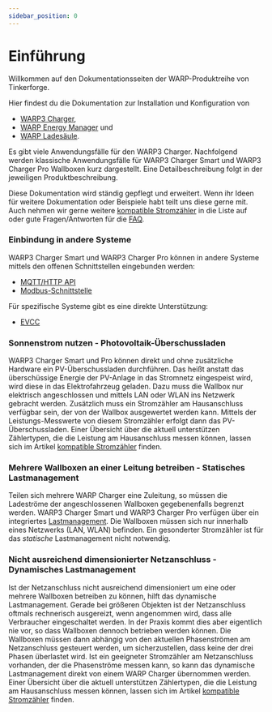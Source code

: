 ```yaml
---
sidebar_position: 0
---
```


# Einführung

Willkommen auf den Dokumentationsseiten der WARP-Produktreihe von
Tinkerforge.

Hier findest du die Dokumentation zur Installation und Konfiguration von
* [WARP3 Charger](/warp_charger/introduction.md),
* [WARP Energy Manager](/warp_energy_manager/introduction.md) und
* [WARP Ladesäule](/warp_ladesäule/introduction.md).

Es gibt viele Anwendungsfälle für den WARP3 Charger. Nachfolgend werden
klassische Anwendungsfälle für WARP3 Charger Smart und WARP3 Charger Pro
Wallboxen kurz dargestellt.
Eine Detailbeschreibung folgt in der jeweiligen Produktbeschreibung.

Diese Dokumentation wird ständig gepflegt und erweitert. Wenn ihr Ideen für
weitere Dokumentation oder Beispiele habt teilt uns diese gerne mit. Auch
nehmen wir gerne weitere [kompatible Stromzähler](/compatible_devices/meters.md)
in die Liste auf oder gute Fragen/Antworten für die [FAQ](/faq.md).

### Einbindung in andere Systeme

WARP3 Charger Smart und WARP3 Charger Pro können in andere Systeme
mittels den offenen Schnittstellen eingebunden werden:
* [MQTT/HTTP API](/interfaces/mqtt_http/getting_started.md)
* [Modbus-Schnittstelle](/interfaces/modbus/configuration.md)

Für spezifische Systeme gibt es eine direkte Unterstützung:
<!--- Comment me in when documented properly
* [Heimautomatisierungs-Lösungen](/smart_home/warp_automation.md)
-->
* [EVCC](/smart_home/evcc.md)

### Sonnenstrom nutzen - Photovoltaik-Überschussladen

WARP3 Charger Smart und Pro
können direkt und ohne zusätzliche Hardware ein PV-Überschussladen
durchführen. Das heißt anstatt das überschüssige Energie der PV-Anlage
in das Stromnetz eingespeist wird, wird diese in das Elektrofahrzeug
geladen. Dazu muss die Wallbox nur elektrisch angeschlossen und mittels
LAN oder WLAN ins Netzwerk gebracht werden. Zusätzlich muss ein
Stromzähler am Hausanschluss verfügbar sein, der von der Wallbox
ausgewertet werden kann. Mittels der Leistungs-Messwerte von diesem
Stromzähler erfolgt dann das PV-Überschussladen. Einer Übersicht über
die aktuell unterstützen Zählertypen, die die Leistung am Hausanschluss
messen können, lassen sich im Artikel
[kompatible Stromzähler](/compatible_devices/meters.md) finden.

### Mehrere Wallboxen an einer Leitung betreiben - Statisches Lastmanagement

Teilen sich mehrere WARP Charger eine Zuleitung, so müssen die
Ladeströme der angeschlossenen Wallboxen gegebenenfalls begrenzt werden.
WARP3 Charger Smart und WARP3 Charger Pro verfügen über ein integriertes
[Lastmanagement](warp_charger/chargemanagement.md).
Die Wallboxen müssen sich nur innerhalb eines
Netzwerks (LAN, WLAN) befinden. Ein gesonderter Stromzähler ist für das
*statische* Lastmanagement nicht notwendig.

### Nicht ausreichend dimensionierter Netzanschluss - Dynamisches Lastmanagement

Ist der Netzanschluss nicht ausreichend dimensioniert um eine oder
mehrere Wallboxen betreiben zu können, hilft das dynamische Lastmanagement.
Gerade bei größeren Objekten ist der Netzanschluss oftmals rechnerisch ausgereizt,
wenn angenommen wird, dass alle Verbraucher eingeschaltet werden.
In der Praxis kommt dies aber eigentlich nie vor, so dass Wallboxen
dennoch betrieben werden können. Die Wallboxen müssen dann abhängig von
den aktuellen Phasenströmen am Netzanschluss gesteuert werden, um sicherzustellen,
dass keine der drei Phasen überlastet
wird. Ist ein geeigneter Stromzähler am Netzanschluss vorhanden, der die
Phasenströme messen kann, so kann das dynamische Lastmanagement direkt
von einem WARP Charger übernommen werden. Einer Übersicht über die
aktuell unterstützen Zählertypen, die die Leistung am Hausanschluss
messen können, lassen sich im Artikel
[kompatible Stromzähler](/compatible_devices/meters.md) finden.
